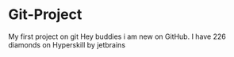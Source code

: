 # Git-Project
My first project on git
Hey buddies i am new on GitHub.
I have 226 diamonds on Hyperskill by jetbrains
